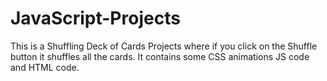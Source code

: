 # JavaScript-Projects

This is a Shuffling Deck of Cards Projects where if you click on the Shuffle button it shuffles all the cards. It contains some CSS animations JS code and HTML code. 
